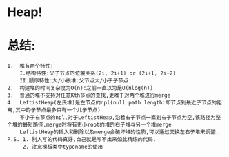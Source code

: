Heap!
==
总结:
==
    1.  堆有两个特性:
        I.结构特性:父子节点的位置关系(2i, 2i+1) or (2i+1, 2i+2)
        II.顺序特性:大/小根堆:父节点大/小于子节点
    2.  构建堆的时间复杂度为O(n):之前一直以为是O(nlog(n))
    3.  普通的堆不支持对任意Kth节点的查找,更难于对两个堆进行merge
    4.  LeftistHeap(左氏堆)是左节点的npl(null path length:即节点到最近子节点的距离,其中的子节点最多只有一个儿子节点)
        不小于右节点的npl,对于LeftistHeap,沿着右子节点一直到右子节点为空,该路径为整个堆的最短路径,merge时将有更小root的堆的右子堆与另一个堆merge
        LeftistHeap的插入和删除以及merge会破坏堆的性质,可以通过交换左右子堆来调整.
    P.S. 1. 别人写的代码真好,自己就是写不出来如此精炼的代码.
         2. 注意模板类中typename的使用
